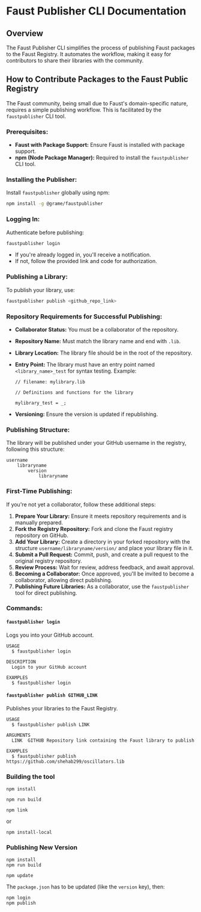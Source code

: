# Faust Publisher CLI Documentation

## Overview

The Faust Publisher CLI simplifies the process of publishing Faust packages to the Faust Registry. It automates the workflow, making it easy for contributors to share their libraries with the community.

## How to Contribute Packages to the Faust Public Registry

The Faust community, being small due to Faust's domain-specific nature, requires a simple publishing workflow. This is facilitated by the `faustpublisher` CLI tool.

### Prerequisites:

- **Faust with Package Support:** Ensure Faust is installed with package support.
- **npm (Node Package Manager):** Required to install the `faustpublisher` CLI tool.

### Installing the Publisher:

Install `faustpublisher` globally using npm:
```bash
npm install -g @grame/faustpublisher
```

### Logging In:

Authenticate before publishing:
```bash
faustpublisher login
```
- If you're already logged in, you'll receive a notification.
- If not, follow the provided link and code for authorization.

### Publishing a Library:

To publish your library, use:
```bash
faustpublisher publish <github_repo_link>
```

### Repository Requirements for Successful Publishing:

- **Collaborator Status:** You must be a collaborator of the repository.
- **Repository Name:** Must match the library name and end with `.lib`.
- **Library Location:** The library file should be in the root of the repository.
- **Entry Point:** The library must have an entry point named `<library_name>_test` for syntax testing. Example:

    ```faust
    // filename: mylibrary.lib

    // Definitions and functions for the library

    mylibrary_test = _;
    ```
- **Versioning:** Ensure the version is updated if republishing.

### Publishing Structure:

The library will be published under your GitHub username in the registry, following this structure:

```
username
    libraryname
        version
            libraryname
```

### First-Time Publishing:

If you're not yet a collaborator, follow these additional steps:

1. **Prepare Your Library:** Ensure it meets repository requirements and is manually prepared.
2. **Fork the Registry Repository:** Fork and clone the Faust registry repository on GitHub.
3. **Add Your Library:** Create a directory in your forked repository with the structure `username/libraryname/version/` and place your library file in it.
4. **Submit a Pull Request:** Commit, push, and create a pull request to the original registry repository.
5. **Review Process:** Wait for review, address feedback, and await approval.
6. **Becoming a Collaborator:** Once approved, you'll be invited to become a collaborator, allowing direct publishing.
7. **Publishing Future Libraries:** As a collaborator, use the `faustpublisher` tool for direct publishing.

### Commands:

#### `faustpublisher login`

Logs you into your GitHub account.

```
USAGE
  $ faustpublisher login

DESCRIPTION
  Login to your GitHub account

EXAMPLES
  $ faustpublisher login
```

#### `faustpublisher publish GITHUB_LINK`

Publishes your libraries to the Faust Registry.

```
USAGE
  $ faustpublisher publish LINK

ARGUMENTS
  LINK  GITHUB Repository link containing the Faust library to publish

EXAMPLES
  $ faustpublisher publish https://github.com/shehab299/oscillators.lib
```

### Building the tool

```
npm install

npm run build

npm link

```

or 


```
npm install-local
```

### Publishing New Version

```
npm install 
npm run build
```

```
npm update
```

The `package.json` has to be updated (like the `version` key), then:

```
npm login 
npm publish
```

